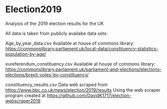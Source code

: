 # Election2019
Analysis of the 2019 election results for the UK

All data is taken from publicly availabe data sets:

Age_by_year_data.csv
Available at house of commons library: https://commonslibrary.parliament.uk/local-data/constituency-statistics-population-by-age/

eureferendum_constituency.csv
Available at house of commons library: https://commonslibrary.parliament.uk/parliament-and-elections/elections-elections/brexit-votes-by-constituency/

constituency_results.csv
Data web scraped from https://www.bbc.co.uk/news/election/2019/results
Using the web scraper program created at https://github.com/DavidK1717/election-webscraper2019 
